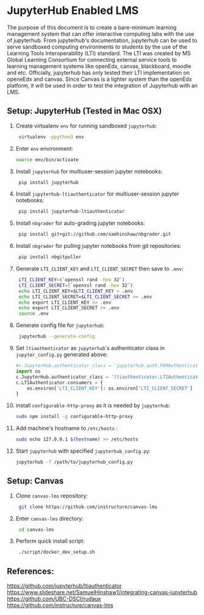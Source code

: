 # JupyterHub Enabled LMS
The purpose of this document is to create a bare-minimum learning management system that can offer interactive computing labs with the use of jupyterhub. From jupyterhub's documentation, jupyterhub can be used to serve sandboxed computing environments to students by the use of the Learning Tools Interoperability (LTI) standard. The LTI was created by MS Global Learning Consortium for connecting external service tools to learning management systems like openEdx, canvas, blackboard, moodle and etc. Officially, jupyterhub has only tested their LTI implementation on openeEdx and canvas. Since Canvas is a lighter system than the openEdx platform, it will be used in order to test the integration of Jupyterhub with an LMS.

## Setup: JupyterHub (Tested in Mac OSX)
1. Create virtualenv `env` for running sandboxed `jupyterhub`:
   ``` bash
    virtualenv -ppython3 env
   ```
2. Enter `env` environment:
    ``` bash
    source env/bin/activate
   ```
3. Install `jupyterhub` for multiuser-session jupyter notebooks:
   ``` bash
    pip install jupyterhub
   ```
4. Install `jupyterhub-ltiauthenticator` for multiuser-session jupyter notebooks:
   ``` bash
    pip install jupyterhub-ltiauthenticator
   ```
5. Install `nbgrader` for auto-grading jupyter notebooks:
   ``` bash
    pip install git+git://github.com/samhinshaw/nbgrader.git
   ```
6. Install `nbgrader` for pulling jupyter notebooks from git repositories:
   ``` bash
    pip install nbgitpuller
   ```
7. Generate `LTI_CLIENT_KEY` and `LTI_CLIENT_SECRET` then save to `.env`:
   ``` bash
    LTI_CLIENT_KEY=(`openssl rand -hex 32`)
    LTI_CLIENT_SECRET=(`openssl rand -hex 32`)
    echo LTI_CLIENT_KEY=$LTI_CLIENT_KEY > .env
    echo LTI_CLIENT_SECRET=$LTI_CLIENT_SECRET >> .env
    echo export LTI_CLIENT_KEY >> .env
    echo export LTI_CLIENT_SECRET >> .env
    source .env
   ```
8. Generate config file for `jupyterhub`:
   ``` bash
    jupyterhub --generate-config
   ``` 
9. Set `ltiauthenticator` as `jupyterhub`'s authenticator class in `jupyter_config.py` generated above:
    ``` python
    #c.JupyterHub.authenticator_class = 'jupyterhub.auth.PAMAuthenticator'
    import os
    c.JupyterHub.authenticator_class = 'ltiauthenticator.LTIAuthenticator'
    c.LTIAuthenticator.consumers = {
        os.environ['LTI_CLIENT_KEY']: os.environ['LTI_CLIENT_SECRET']
    }
    ```
10. install `configurable-http-proxy` as it is needed by `jupyterhub`:
    ```bash
    sudo npm install -g configurable-http-proxy
    ```
11. Add machine's hostname to `/etc/hosts` :
    ``` bash
    sudo echo 127.0.0.1 $(hostname) >> /etc/hosts
    ```
12. Start `jupyterhub` with specified `jupyterhub_config.py`:
    ``` bash
    jupyterhub -f /path/to/jupyterhub_config.py
    ```

## Setup: Canvas
1. Clone `canvas-lms` repository:
   ``` bash
    git clone https://github.com/instructure/canvas-lms
   ```
2. Enter `canvas-lms` directory:
   ``` bash
    cd canvas-lms
   ```
3. Perform quick install script:
   ``` bash
    ./script/docker_dev_setup.sh
   ```

## References:
https://github.com/jupyterhub/ltiauthenticator
https://www.slideshare.net/SamuelHinshaw1/integrating-canvas-jupyterhub
https://github.com/UBC-DSCI/rudaux
https://github.com/instructure/canvas-lms
